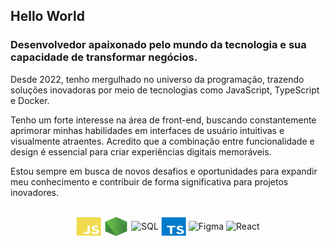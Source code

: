 ## Hello World 
### Desenvolvedor apaixonado pelo mundo da tecnologia e sua capacidade de transformar negócios. 

Desde 2022, tenho mergulhado no universo da programação, trazendo soluções inovadoras por meio de tecnologias como JavaScript, TypeScript e Docker. 

Tenho um forte interesse na área de front-end, buscando constantemente aprimorar minhas habilidades em interfaces de usuário intuitivas e visualmente atraentes. Acredito que a combinação entre funcionalidade e design é essencial para criar experiências digitais memoráveis.

Estou sempre em busca de novos desafios e oportunidades para expandir meu conhecimento e contribuir de forma significativa para projetos inovadores. 


          
  <div align="center" style="display: inline_block"><br>
    <img align="center" alt="Js" height="30" width="40" src="https://raw.githubusercontent.com/devicons/devicon/master/icons/javascript/javascript-plain.svg">
    <img align="center" alt="nodejs" height="30" width="40" src="https://raw.githubusercontent.com/devicons/devicon/master/icons/nodejs/nodejs-original.svg">
    <img align="center" alt="SQL" height="30" width="40" src="https://cdn.jsdelivr.net/gh/devicons/devicon@latest/icons/azuresqldatabase/azuresqldatabase-original.svg">
    <img align="center" alt="Js" height="30" width="40" src="https://raw.githubusercontent.com/devicons/devicon/master/icons/typescript/typescript-plain.svg">
    <img align="center" alt="Figma" height="30" width="40" src="https://cdn.jsdelivr.net/gh/devicons/devicon@latest/icons/figma/figma-original.svg">
    <img align="center" alt="React" height="30" width="40" src="https://cdn.jsdelivr.net/gh/devicons/devicon@latest/icons/react/react-original.svg">
  </div>


          
